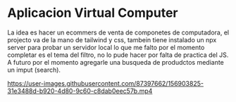 # Aplicacion Virtual Computer

La idea es hacer un ecommers de venta de componetes de computadora, el projecto va de la mano de tailwind y css, tambein tiene instalado un npx server para probar un servidor local
lo que me falto por el momento completar es el tema del filtro, no lo pude hacer por falta de practica del JS. A futuro por el momento agregarle una busqueda de produdctos mediante un imput (search).


https://user-images.githubusercontent.com/87397662/156903825-31e3488d-b920-4d80-9c60-c8dab0eec57b.mp4
